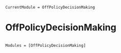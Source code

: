 ```@meta
CurrentModule = OffPolicyDecisionMaking
```

# OffPolicyDecisionMaking

```@index
```

```@autodocs
Modules = [OffPolicyDecisionMaking]
```
